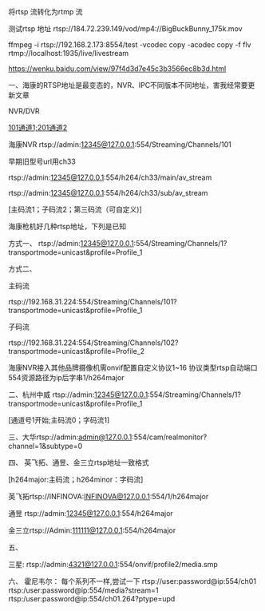 将rtsp 流转化为rtmp 流

测试rtsp 地址 rtsp://184.72.239.149/vod/mp4://BigBuckBunny_175k.mov


ffmpeg -i rtsp://192.168.2.173:8554/test -vcodec copy -acodec copy -f flv rtmp://localhost:1935/live/livestream


https://wenku.baidu.com/view/97f4d3d7e45c3b3566ec8b3d.html





一、海康的RTSP地址是最变态的，NVR、IPC不同版本不同地址，害我经常要更新文章

NVR/DVR

[101通道1;201通道2](64路内NVR摄像机通道标识33开始)

海康NVR rtsp://admin:12345@127.0.0.1:554/Streaming/Channels/101

早期旧型号url用ch33

rtsp://admin:12345@127.0.0.1:554/h264/ch33/main/av_stream

rtsp://admin:12345@127.0.0.1:554/h264/ch33/sub/av_stream

[主码流1；子码流2；第三码流（可自定义)]

海康枪机好几种rtsp地址，下列是已知

方式一、
rtsp://admin:12345@127.0.0.1:554/Streaming/Channels/1?transportmode=unicast&profile=Profile_1

方式二、

主码流

rtsp://192.168.31.224:554/Streaming/Channels/101?transportmode=unicast&amp;profile=Profile_1

子码流

rtsp://192.168.31.224:554/Streaming/Channels/102?transportmode=unicast&amp;profile=Profile_2

 

海康NVR接入其他品牌摄像机需onvif配置自定义协议1~16 协议类型rtsp自动端口554资源路径为ip后字串1/h264major

 

 

二、杭州中威 rtsp://admin:12345@127.0.0.1:554/Streaming/Channels/1?transportmode=unicast&profile=Profile_1

 [通道号1开始;主码流0；字码流1]

三、大华rtsp://admin:admin@127.0.0.1:554/cam/realmonitor?channel=1&subtype=0   



四、 英飞拓、通昱、金三立rtsp地址一致格式



[h264major:主码流；h264minor：字码流]

英飞拓rtsp://INFINOVA:INFINOVA@127.0.0.1:554/1/h264major 

通昱 rtsp://admin:12345@127.0.0.1:554/h264major

金三立rtsp://Admin:111111@127.0.0.1:554/h264major



五、

三星: rtsp://admin:4321@127.0.0.1:554/onvif/profile2/media.smp


六、
霍尼韦尔：
每个系列不一样,尝试一下
rtsp://user:password@ip:554/ch01
rtsp:/user:password@ip:554/media?stream=1
rtsp:/user:password@ip:554/ch01.264?ptype=upd
